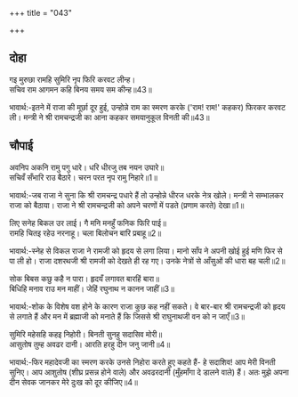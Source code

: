+++
title = "043"

+++
## दोहा
गइ मुरुछा रामहि सुमिरि नृप फिरि करवट लीन्ह।  
सचिव राम आगमन कहि बिनय समय सम कीन्ह॥43॥  

भावार्थ:-इतने में राजा की मूर्छा दूर हुई, उन्होन्ने राम का स्मरण करके ('राम! राम!' कहकर) फिरकर करवट ली। मन्त्री ने श्री रामचन्द्रजी का आना कहकर समयानुकूल विनती की॥43॥  




## चौपाई
अवनिप अकनि रामु पगु धारे। धरि धीरजु तब नयन उघारे॥  
सचिवँ सँभारि राउ बैठारे। चरन परत नृप रामु निहारे॥1॥  

भावार्थ:-जब राजा ने सुना कि श्री रामचन्द्र पधारे हैं तो उन्होन्ने धीरज धरके नेत्र खोले। मन्त्री ने सम्भालकर राजा को बैठाया। राजा ने श्री रामचन्द्रजी को अपने चरणों में पडते (प्रणाम करते) देखा॥1॥  

लिए सनेह बिकल उर लाई। गै मनि मनहुँ फनिक फिरि पाई॥  
रामहि चितइ रहेउ नरनाहू। चला बिलोचन बारि प्रबाहू॥2॥  

भावार्थ:-स्नेह से विकल राजा ने रामजी को हृदय से लगा लिया। मानो साँप ने अपनी खोई हुई मणि फिर से पा ली हो। राजा दशरथजी श्री रामजी को देखते ही रह गए। उनके नेत्रों से आँसुओं की धारा बह चली॥2॥  

सोक बिबस कछु कहै न पारा। हृदयँ लगावत बारहिं बारा॥  
बिधिहि मनाव राउ मन माहीं। जेहिं रघुनाथ न कानन जाहीं॥3॥  

भावार्थ:-शोक के विशेष वश होने के कारण राजा कुछ कह नहीं सकते। वे बार-बार श्री रामचन्द्रजी को हृदय से लगाते हैं और मन में ब्रह्माजी को मनाते हैं कि जिससे श्री राघुनाथजी वन को न जाएँ॥3॥  

सुमिरि महेसहि कहइ निहोरी। बिनती सुनहु सदासिव मोरी॥  
आसुतोष तुम्ह अवढर दानी। आरति हरहु दीन जनु जानी॥4॥  

भावार्थ:-फिर महादेवजी का स्मरण करके उनसे निहोरा करते हुए कहते हैं- हे सदाशिव! आप मेरी विनती सुनिए। आप आशुतोष (शीघ्र प्रसन्न होने वाले) और अवढरदानी (मुँहमाँगा दे डालने वाले) हैं। अतः मुझे अपना दीन सेवक जानकर मेरे दुःख को दूर कीजिए॥4॥  

